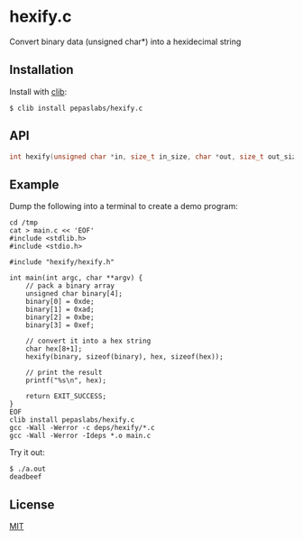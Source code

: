 # hexify.c
Convert binary data (unsigned char*) into a hexidecimal string

## Installation

  Install with [clib](https://github.com/clibs/clib):

```
$ clib install pepaslabs/hexify.c
```

## API

```c
int hexify(unsigned char *in, size_t in_size, char *out, size_t out_size);
```

## Example

Dump the following into a terminal to create a demo program:

```
cd /tmp
cat > main.c << 'EOF'
#include <stdlib.h>
#include <stdio.h>

#include "hexify/hexify.h"

int main(int argc, char **argv) {
    // pack a binary array
    unsigned char binary[4];
    binary[0] = 0xde;
    binary[1] = 0xad;
    binary[2] = 0xbe;
    binary[3] = 0xef;

    // convert it into a hex string
    char hex[8+1];
    hexify(binary, sizeof(binary), hex, sizeof(hex));

    // print the result
    printf("%s\n", hex);

    return EXIT_SUCCESS;
}
EOF
clib install pepaslabs/hexify.c
gcc -Wall -Werror -c deps/hexify/*.c
gcc -Wall -Werror -Ideps *.o main.c
```

Try it out:

```
$ ./a.out
deadbeef
```

## License

[MIT](https://opensource.org/licenses/MIT)
